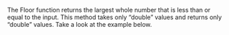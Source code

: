 The Floor function returns the largest whole number that is less than or equal to the input. This method takes only “double” values and returns only “double” values. Take a look at the example below.


